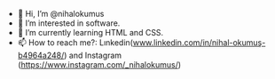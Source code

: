 - 👋 Hi, I’m @nihalokumus
- 👀 I’m interested in software.
- 🌱 I’m currently learning HTML and CSS.
- 📫 How to reach me?: Lınkedin(www.linkedin.com/in/nihal-okumuş-b4964a248/) and Instagram (https://www.instagram.com/_nihalokumus/)

<!---
nihalokumus/nihalokumus is a ✨ special ✨ repository because its `README.md` (this file) appears on your GitHub profile.
You can click the Preview link to take a look at your changes.
--->

